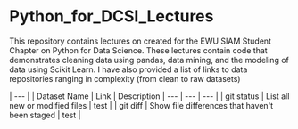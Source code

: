 # Python_for_DCSI_Lectures

This repository contains lectures on created for the EWU SIAM Student Chapter on Python for Data Science. These lectures contain code that demonstrates cleaning data using pandas, data mining, and the modeling of data using Scikit Learn. I have also provided a list of links to data repositories ranging in complexity (from clean to raw datasets)

| --- |
| Dataset Name | Link | Description
| --- | --- | --- |
| git status | List all new or modified files | test |
| git diff | Show file differences that haven't been staged | test |

